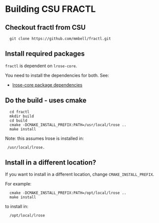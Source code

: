 # Building CSU FRACTL

## Checkout fractl from CSU

```
  git clone https://github.com/mmbell/fractl.git 
```

## Install required packages

```fractl``` is dependent on ```lrose-core```.

You need to install the dependencies for both. See:

* [lrose-core package dependencies](./lrose_package_dependencies.md)

## Do the build - uses cmake

```
  cd fractl
  mkdir build
  cd build
  cmake -DCMAKE_INSTALL_PREFIX:PATH=/usr/local/lrose ..
  make install
```

Note: this assumes lrose is installed in:

```
 /usr/local/lrose.
```

## Install in a different location?

If you want to install in a different location, change ```CMAKE_INSTALL_PREFIX```.

For example:

```
  cmake -DCMAKE_INSTALL_PREFIX:PATH=/opt/local/lrose ..
  make install
```

to install in:

```
  /opt/local/lrose
```


